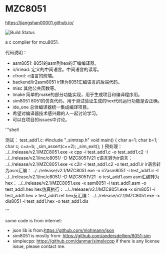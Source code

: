 # MZC8051

https://jiangshan00001.github.io/

![Build Status](https://github.com/Jiangshan00001/MZC8051/workflows/mzc8051_ubuntu_build/badge.svg)


a c compiler for mcu8051.



代码说明：

- asm8051: 8051的asm到hex的汇编编译器。
- ir/irread: 定义的中间语言。中间语言的读写。
- cfront: c语言的前端。
- backend/ir2asm8051 ir转为8051汇编语言的后端代码。
- misc 其他公共函数等。
- lmake 简单的make的部分功能实现，用于生成项目和编译程序用。
- sim8051 8051的仿真代码，用于测试验证生成的hex代码运行功能是否正确。
- ide_one 总体编译器统一集成编译项目。
- 希望对编译器技术感兴趣的人一起讨论学习。
- 可以在项目的issues中讨论。

'''shell

测试： test_add1.c: #include "_simtrap.h" void main() { char a=1; char b=1; char c; c=a+b; _sim_assert(c==2); _sim_exit(); }
预处理：
../../release/v2.1/MZC8051.exe -x cpp -i test_add1.c -o test_add1.c2 -I ../../release/v2.1/inc/c8051/ -D MZC8051V21
c语言转为ir语言：
../../release/v2.1/MZC8051.exe -x c2ir -i test_add1.c2 -o test_add1.ir
ir语言转为asm汇编：
../../release/v2.1/MZC8051.exe -x ir2asm8051 -i test_add1.ir -I ../../release/v2.1/inc/c8051/ -D MZC8051V21 -o test_add1.asm
asm汇编转为hex：
../../release/v2.1/MZC8051.exe -x asm8051 -i test_add1.asm -o test_add1.hex
hex仿真执行：
../../release/v2.1/MZC8051.exe -x sim8051 -i test_add1.hex > test_add1.ret
hex反汇编：
../../release/v2.1/MZC8051.exe -x dis8051 -i test_add1.hex -o test_add1.dis

'''

some code is from internet:

- json lib is from:https://github.com/nlohmann/json
- sim8051 is mostly from: https://github.com/andersdellien/8051-sim
- simplecpp: https://github.com/danmar/simplecpp
if there is any license issue, please contact me.



